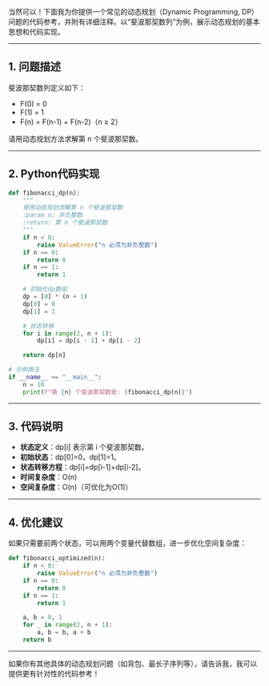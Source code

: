 当然可以！下面我为你提供一个常见的动态规划（Dynamic Programming, DP）问题的代码参考，并附有详细注释。以“斐波那契数列”为例，展示动态规划的基本思想和代码实现。

---

## 1. 问题描述

斐波那契数列定义如下：

- F(0) = 0
- F(1) = 1
- F(n) = F(n-1) + F(n-2)（n ≥ 2）

请用动态规划方法求解第 n 个斐波那契数。

---

## 2. Python代码实现

```python
def fibonacci_dp(n):
    """
    使用动态规划求解第 n 个斐波那契数
    :param n: 非负整数
    :return: 第 n 个斐波那契数
    """
    if n < 0:
        raise ValueError("n 必须为非负整数")
    if n == 0:
        return 0
    if n == 1:
        return 1

    # 初始化dp数组
    dp = [0] * (n + 1)
    dp[0] = 0
    dp[1] = 1

    # 状态转移
    for i in range(2, n + 1):
        dp[i] = dp[i - 1] + dp[i - 2]

    return dp[n]

# 示例用法
if __name__ == "__main__":
    n = 10
    print(f"第 {n} 个斐波那契数是: {fibonacci_dp(n)}")
```

---

## 3. 代码说明

- **状态定义**：dp[i] 表示第 i 个斐波那契数。
- **初始状态**：dp[0]=0，dp[1]=1。
- **状态转移方程**：dp[i]=dp[i-1]+dp[i-2]。
- **时间复杂度**：O(n)
- **空间复杂度**：O(n)（可优化为O(1)）

---

## 4. 优化建议

如果只需要前两个状态，可以用两个变量代替数组，进一步优化空间复杂度：

```python
def fibonacci_optimized(n):
    if n < 0:
        raise ValueError("n 必须为非负整数")
    if n == 0:
        return 0
    if n == 1:
        return 1

    a, b = 0, 1
    for _ in range(2, n + 1):
        a, b = b, a + b
    return b
```

---

如果你有其他具体的动态规划问题（如背包、最长子序列等），请告诉我，我可以提供更有针对性的代码参考！